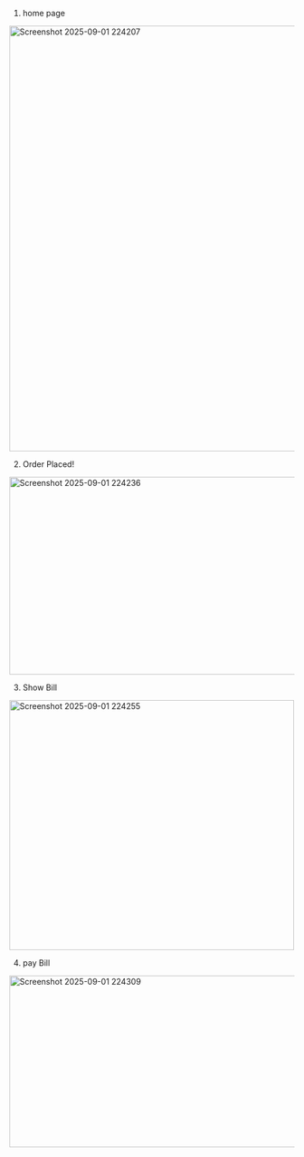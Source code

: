 1) home page 
<img width="650" height="751" alt="Screenshot 2025-09-01 224207" src="https://github.com/user-attachments/assets/ea424b5b-b1bb-4acd-b42c-7437cad82770" />

2) Order Placed!
<img width="618" height="349" alt="Screenshot 2025-09-01 224236" src="https://github.com/user-attachments/assets/9d605b47-e25c-4cec-87d3-70afef5dd82c" />

3) Show Bill
<img width="503" height="441" alt="Screenshot 2025-09-01 224255" src="https://github.com/user-attachments/assets/47e8466e-f5f0-489a-8e52-6a82b699e998" />

4) pay Bill
<img width="527" height="303" alt="Screenshot 2025-09-01 224309" src="https://github.com/user-attachments/assets/4fb0ee93-db8f-4d91-9be2-b9ccc2578004" />

